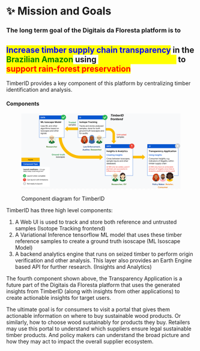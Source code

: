# ✨ Mission and Goals

### The long term goal of the Digitais da Floresta platform is to

## <mark style="color:blue;">Increase timber supply chain transparency</mark> in the <mark style="color:green;">Brazilian Amazon</mark> using <mark style="color:yellow;">data-driven insights</mark> to <mark style="color:red;">support rain-forest preservation</mark>



TimberID provides a key component of this platform by centralizing timber identification and analysis.

#### **Components**

<div data-full-width="false">

<figure><img src="../.gitbook/assets/arch.png" alt=""><figcaption><p>Component diagram for TimberID</p></figcaption></figure>

</div>

TimberID has three high level components:

1. A Web UI is used to track and store both reference and untrusted samples (Isotope Tracking frontend)
2. A Variational Inference tensorflow ML model that uses these timber reference samples to create a ground truth isoscape (ML Isoscape Model)
3. A backend analytics engine that runs on seized timber to perform origin verification and other analysis. This layer also provides an Earth Engine based API for further research. (Insights and Analytics)

The fourth component shown above, the Transparency Application is a future part of the Digitais da Floresta platform that uses the generated insights from TimberID (along with insights from other applications) to create actionable insights for target users.

The ultimate goal is for consumers to visit a portal that gives them actionable information on where to buy sustainable wood products. Or similarly, how to choose wood sustainably for products they buy. Retailers may use this portal to understand which suppliers ensure legal sustainable timber products. And policy makers can understand the broad picture and how they may act to impact the overall supplier ecosystem.

